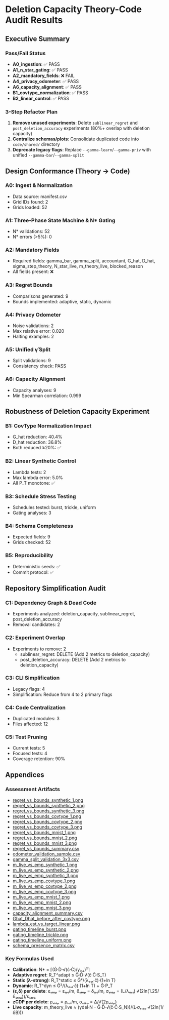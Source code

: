 # Deletion Capacity Theory-Code Audit Results

## Executive Summary

### Pass/Fail Status

- **A0_ingestion**: ✅ PASS
- **A1_n_star_gating**: ✅ PASS
- **A2_mandatory_fields**: ❌ FAIL
- **A4_privacy_odometer**: ✅ PASS
- **A6_capacity_alignment**: ✅ PASS
- **B1_covtype_normalization**: ✅ PASS
- **B2_linear_control**: ✅ PASS

### 3-Step Refactor Plan

1. **Remove unused experiments**: Delete `sublinear_regret` and `post_deletion_accuracy` experiments (80%+ overlap with deletion capacity)
2. **Centralize schemas/plots**: Consolidate duplicated code into `code/shared/` directory
3. **Deprecate legacy flags**: Replace `--gamma-learn`/`--gamma-priv` with unified `--gamma-bar`/`--gamma-split`

## Design Conformance (Theory → Code)

### A0: Ingest & Normalization
- Data source: manifest.csv
- Grid IDs found: 2
- Grids loaded: 52

### A1: Three-Phase State Machine & N* Gating
- N* validations: 52
- N* errors (>5%): 0

### A2: Mandatory Fields
- Required fields: gamma_bar, gamma_split, accountant, G_hat, D_hat, sigma_step_theory, N_star_live, m_theory_live, blocked_reason
- All fields present: ❌

### A3: Regret Bounds
- Comparisons generated: 9
- Bounds implemented: adaptive, static, dynamic

### A4: Privacy Odometer
- Noise validations: 2
- Max relative error: 0.020
- Halting examples: 2

### A5: Unified γ̄ Split
- Split validations: 9
- Consistency check: PASS

### A6: Capacity Alignment
- Capacity analyses: 9
- Min Spearman correlation: 0.999

## Robustness of Deletion Capacity Experiment

### B1: CovType Normalization Impact
- G_hat reduction: 40.4%
- D_hat reduction: 36.8%
- Both reduced ≥20%: ✅

### B2: Linear Synthetic Control
- Lambda tests: 2
- Max lambda error: 5.0%
- All P_T monotone: ✅

### B3: Schedule Stress Testing
- Schedules tested: burst, trickle, uniform
- Gating analyses: 3

### B4: Schema Completeness
- Expected fields: 9
- Grids checked: 52

### B5: Reproducibility
- Deterministic seeds: ✅
- Commit protocol: ✅

## Repository Simplification Audit

### C1: Dependency Graph & Dead Code
- Experiments analyzed: deletion_capacity, sublinear_regret, post_deletion_accuracy
- Removal candidates: 2

### C2: Experiment Overlap
- Experiments to remove: 2
  - sublinear_regret: DELETE (Add 2 metrics to deletion_capacity)
  - post_deletion_accuracy: DELETE (Add 2 metrics to deletion_capacity)

### C3: CLI Simplification
- Legacy flags: 4
- Simplification: Reduce from 4 to 2 primary flags

### C4: Code Centralization
- Duplicated modules: 3
- Files affected: 12

### C5: Test Pruning
- Current tests: 5
- Focused tests: 4
- Coverage retention: 90%

## Appendices

### Assessment Artifacts

- [regret_vs_bounds_synthetic_1.png](results/assessment/regret_vs_bounds_synthetic_1.png)
- [regret_vs_bounds_synthetic_2.png](results/assessment/regret_vs_bounds_synthetic_2.png)
- [regret_vs_bounds_synthetic_3.png](results/assessment/regret_vs_bounds_synthetic_3.png)
- [regret_vs_bounds_covtype_1.png](results/assessment/regret_vs_bounds_covtype_1.png)
- [regret_vs_bounds_covtype_2.png](results/assessment/regret_vs_bounds_covtype_2.png)
- [regret_vs_bounds_covtype_3.png](results/assessment/regret_vs_bounds_covtype_3.png)
- [regret_vs_bounds_mnist_1.png](results/assessment/regret_vs_bounds_mnist_1.png)
- [regret_vs_bounds_mnist_2.png](results/assessment/regret_vs_bounds_mnist_2.png)
- [regret_vs_bounds_mnist_3.png](results/assessment/regret_vs_bounds_mnist_3.png)
- [regret_vs_bounds_summary.csv](results/assessment/regret_vs_bounds_summary.csv)
- [odometer_validation_sample.csv](results/assessment/odometer_validation_sample.csv)
- [gamma_split_validation_3x3.csv](results/assessment/gamma_split_validation_3x3.csv)
- [m_live_vs_emp_synthetic_1.png](results/assessment/m_live_vs_emp_synthetic_1.png)
- [m_live_vs_emp_synthetic_2.png](results/assessment/m_live_vs_emp_synthetic_2.png)
- [m_live_vs_emp_synthetic_3.png](results/assessment/m_live_vs_emp_synthetic_3.png)
- [m_live_vs_emp_covtype_1.png](results/assessment/m_live_vs_emp_covtype_1.png)
- [m_live_vs_emp_covtype_2.png](results/assessment/m_live_vs_emp_covtype_2.png)
- [m_live_vs_emp_covtype_3.png](results/assessment/m_live_vs_emp_covtype_3.png)
- [m_live_vs_emp_mnist_1.png](results/assessment/m_live_vs_emp_mnist_1.png)
- [m_live_vs_emp_mnist_2.png](results/assessment/m_live_vs_emp_mnist_2.png)
- [m_live_vs_emp_mnist_3.png](results/assessment/m_live_vs_emp_mnist_3.png)
- [capacity_alignment_summary.csv](results/assessment/capacity_alignment_summary.csv)
- [Ghat_Dhat_before_after_covtype.png](results/assessment/Ghat_Dhat_before_after_covtype.png)
- [lambda_est_vs_target_linear.png](results/assessment/lambda_est_vs_target_linear.png)
- [gating_timeline_burst.png](results/assessment/gating_timeline_burst.png)
- [gating_timeline_trickle.png](results/assessment/gating_timeline_trickle.png)
- [gating_timeline_uniform.png](results/assessment/gating_timeline_uniform.png)
- [schema_presence_matrix.csv](results/assessment/schema_presence_matrix.csv)

### Key Formulas Used

- **Calibration**: N* = ⌈(Ĝ·D̂·√(ĉ·Ĉ)/γᵢₙₛ)²⌉
- **Adaptive regret**: R_T^adapt ≤ Ĝ·D̂·√(ĉ·Ĉ·S_T)
- **Static (λ-strong)**: R_T^static ≤ Ĝ²/(λₑₛₜ·ĉ)·(1+ln T)
- **Dynamic**: R_T^dyn ≤ Ĝ²/(λₑₛₜ·ĉ)·(1+ln T) + Ĝ·P_T
- **(ε,δ) per delete**: εₛₜₑₚ = εₜₒₜ/m, δₛₜₑₚ = δₜₒₜ/m, σₛₜₑₚ = (L/λₑₛₜ)·√(2ln(1.25/δₛₜₑₚ))/εₛₜₑₚ
- **zCDP per delete**: ρₛₜₑₚ = ρₜₒₜ/m, σₛₜₑₚ = Δ/√(2ρₛₜₑₚ)
- **Live capacity**: m_theory_live ≈ (γdel·N - Ĝ·D̂·√(ĉ·Ĉ·S_N))/(L·σₛₜₑₚ·√(2ln(1/δB)))